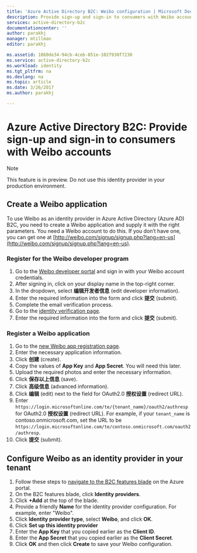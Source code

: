 ```yaml
---
title: 'Azure Active Directory B2C: Weibo configuration | Microsoft Docs'
description: Provide sign-up and sign-in to consumers with Weibo accounts in your applications that are secured by Azure Active Directory B2C.
services: active-directory-b2c
documentationcenter: ''
author: parakhj
manager: mtillman
editor: parakhj

ms.assetid: 1860de34-94cb-4ceb-851e-102f930f7230
ms.service: active-directory-b2c
ms.workload: identity
ms.tgt_pltfrm: na
ms.devlang: na
ms.topic: article
ms.date: 3/26/2017
ms.author: parakhj

---
```

# Azure Active Directory B2C: Provide sign-up and sign-in to consumers with Weibo accounts

> [!NOTE]
> This feature is in preview. Do not use this identity provider in your production environment.
> 

## Create a Weibo application

To use Weibo as an identity provider in Azure Active Directory (Azure AD) B2C, you need to create a Weibo application and supply it with the right parameters. You need a Weibo account to do this. If you don’t have one, you can get one at [http://weibo.com/signup/signup.php?lang=en-us](http://weibo.com/signup/signup.php?lang=en-us).

### Register for the Weibo developer program

1. Go to the [Weibo developer portal](http://open.weibo.com/) and sign in with your Weibo account credentials.
2. After signing in, click on your display name in the top-right corner.
3. In the dropdown, select **编辑开发者信息** (edit developer information).
4. Enter the required information into the form and click **提交** (submit).
5. Complete the email verification process.
6. Go to the [identity verification page](http://open.weibo.com/developers/identity/edit).
7. Enter the required information into the form and click **提交** (submit).

### Register a Weibo application

1. Go to the [new Weibo app registration page](http://open.weibo.com/apps/new).
2. Enter the necessary application information.
3. Click **创建** (create).
4. Copy the values of **App Key** and **App Secret**. You will need this later.
5. Upload the required photos and enter the necessary information.
6. Click **保存以上信息** (save).
7. Click **高级信息** (advanced information).
8. Click **编辑** (edit) next to the field for OAuth2.0 **授权设置** (redirect URL).
9. Enter `https://login.microsoftonline.com/te/{tenant_name}/oauth2/authresp` for OAuth2.0 **授权设置** (redirect URL). For example, if your `tenant_name` is contoso.onmicrosoft.com, set the URL to be `https://login.microsoftonline.com/te/contoso.onmicrosoft.com/oauth2/authresp`.
10. Click **提交** (submit).  

## Configure Weibo as an identity provider in your tenant
1. Follow these steps to [navigate to the B2C features blade](active-directory-b2c-app-registration.md#navigate-to-b2c-settings) on the Azure portal.
2. On the B2C features blade, click **Identity providers**.
3. Click **+Add** at the top of the blade.
4. Provide a friendly **Name** for the identity provider configuration. For example, enter "Weibo".
5. Click **Identity provider type**, select **Weibo**, and click **OK**.
6. Click **Set up this identity provider**
7. Enter the **App Key** that you copied earlier as the **Client ID**.
8. Enter the **App Secret** that you copied earlier as the **Client Secret**.
9. Click **OK** and then click **Create** to save your Weibo configuration.

